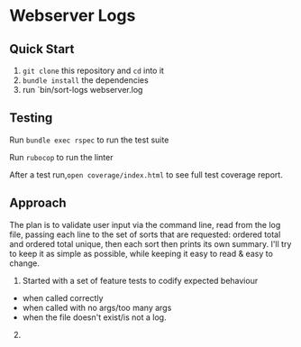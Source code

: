 # Webserver Logs

## Quick Start


1. `git clone` this repository and `cd` into it
2. `bundle install` the dependencies
3. run `bin/sort-logs webserver.log

## Testing

Run `bundle exec rspec` to run the test suite

Run `rubocop` to run the linter

After a test run,`open coverage/index.html` to see full test coverage report.

## Approach

The plan is to validate user input via the command line, read from the log file, passing each line to the set of sorts that are requested: ordered total and ordered total unique, then each sort then prints its own summary. I'll try to keep it as simple as possible, while keeping it easy to read & easy to change.

1. Started with a set of feature tests to codify expected behaviour
- when called correctly
- when called with no args/too many args
- when the file doesn't exist/is not a log.

2.
